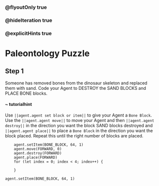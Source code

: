 ### @flyoutOnly true
### @hideIteration true
### @explicitHints true

# Paleontology Puzzle

## Step 1
Someone has removed bones from the dinosaur skeleton and replaced them with sand. Code your Agent to DESTROY the SAND BLOCKS and PLACE BONE blocks.
#### ~ tutorialhint 
Use ``||agent.agent set block or item||`` to give your Agent a `Bone Block`. Use the ``||agent.agent move||`` to move your Agent and then ``||agent.agent destroy||`` in the direction you want the block SAND blocks destroyed and ``||agent.agent place||`` to place a `Bone Block` in the direction you want the block placed. Repeat this until the right number of blocks are placed.

```ghost
    agent.setItem(BONE_BLOCK, 64, 1)
    agent.move(FORWARD, 0)
    agent.destroy(FORWARD)
    agent.place(FORWARD)
    for (let index = 0; index < 4; index++) {
    	
    }
```
```template
agent.setItem(BONE_BLOCK, 64, 1)
```
```package
```
